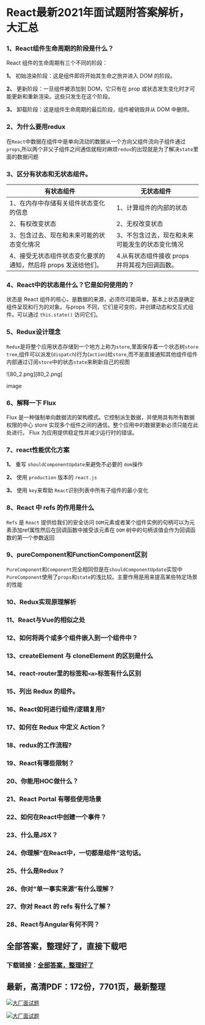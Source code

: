 # React最新2021年面试题附答案解析，大汇总







### 1、React组件生命周期的阶段是什么？

React 组件的生命周期有三个不同的阶段：

**1、** 初始渲染阶段：这是组件即将开始其生命之旅并进入 DOM 的阶段。

**2、** 更新阶段：一旦组件被添加到 DOM，它只有在 prop 或状态发生变化时才可能更新和重新渲染。这些只发生在这个阶段。

**3、** 卸载阶段：这是组件生命周期的最后阶段，组件被销毁并从 DOM 中删除。


### 2、为什么要用redux

在`React`中数据在组件中是单向流动的数据从一个方向父组件流向子组件通过`props`,所以两个非父子组件之间通信就相对麻烦`redux`的出现就是为了解决`state`里面的数据问题


### 3、区分有状态和无状态组件。
| 有状态组件 | 无状态组件 |
| --- | --- |
| 1、在内存中存储有关组件状态变化的信息 | 1、计算组件的内部的状态 |
| 2、有权改变状态 | 2、无权改变状态 |
| 3、包含过去、现在和未来可能的状态变化情况 | 3、不包含过去，现在和未来可能发生的状态变化情况 |
| 4、接受无状态组件状态变化要求的通知，然后将 props 发送给他们。 | 4.从有状态组件接收 props 并将其视为回调函数。 |



### 4、React中的状态是什么？它是如何使用的？

状态是 React 组件的核心，是数据的来源，必须尽可能简单。基本上状态是确定组件呈现和行为的对象。与props 不同，它们是可变的，并创建动态和交互式组件。可以通过 `this.state()` 访问它们。


### 5、Redux设计理念

`Redux`是将整个应用状态存储到一个地方上称为`store`,里面保存着一个状态树`store` `tree`,组件可以派发(`dispatch`)行为(`action`)给`store`,而不是直接通知其他组件组件内部通过订阅`store`中的状态`state`来刷新自己的视图

![80_2.png][80_2.png]

image


### 6、解释一下 Flux

Flux 是一种强制单向数据流的架构模式。它控制派生数据，并使用具有所有数据权限的中心 store 实现多个组件之间的通信。整个应用中的数据更新必须只能在此处进行。 Flux 为应用提供稳定性并减少运行时的错误。


### 7、react性能优化方案

**1、** 重写 `shouldComponentUpdate`来避免不必要的 `dom`操作

**2、** 使用 `production` 版本的 `react.js`

**3、** 使用 `key`来帮助 `React`识别列表中所有子组件的最小变化


### 8、React 中 refs 的作用是什么

`Refs` 是 `React` 提供给我们的安全访问 `DOM`元素或者某个组件实例的句柄可以为元素添加ref属性然后在回调函数中接受该元素在 `DOM` 树中的句柄该值会作为回调函数的第一个参数返回


### 9、pureComponent和FunctionComponent区别

`PureComponent`和`Component`完全相同但是在`shouldComponentUpdate`实现中`PureComponent`使用了`props`和`state`的浅比较。主要作用是用来提高某些特定场景的性能


### 10、Redux实现原理解析


### 11、React与Vue的相似之处
### 12、如何将两个或多个组件嵌入到一个组件中？
### 13、createElement 与 cloneElement 的区别是什么
### 14、react-router里的标签和`<a>`标签有什么区别
### 15、列出 Redux 的组件。
### 16、React如何进行组件/逻辑复用?
### 17、如何在 Redux 中定义 Action？
### 18、redux的工作流程?
### 19、React有哪些限制？
### 20、你能用HOC做什么？
### 21、React Portal 有哪些使用场景
### 22、如何在React中创建一个事件？
### 23、什么是JSX？
### 24、你理解“在React中，一切都是组件”这句话。
### 25、什么是Redux？
### 26、你对“单一事实来源”有什么理解？
### 27、你对 React 的 refs 有什么了解？
### 28、React与Angular有何不同？




## 全部答案，整理好了，直接下载吧

### 下载链接：[全部答案，整理好了](https://www.souyunku.com/wp-content/uploads/weixin/githup-weixin-2.png)




## 最新，高清PDF：172份，7701页，最新整理

[![大厂面试题](https://www.souyunku.com/wp-content/uploads/weixin/mst.png "架构师专栏")](https://www.souyunku.com/wp-content/uploads/weixin/githup-weixin.png "架构师专栏")

[![大厂面试题](https://www.souyunku.com/wp-content/uploads/weixin/githup-weixin.png "架构师专栏")](https://www.souyunku.com/wp-content/uploads/weixin/githup-weixin.png "架构师专栏")
